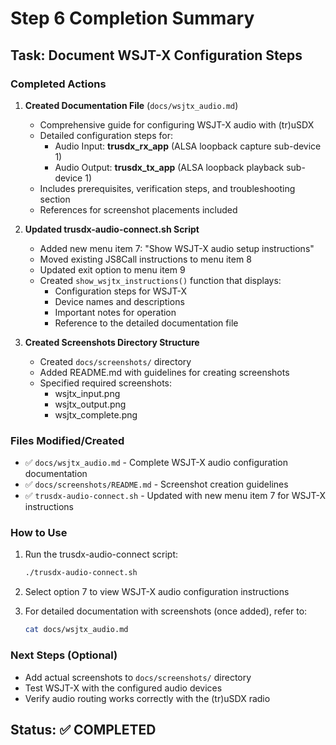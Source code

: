 # Step 6 Completion Summary

## Task: Document WSJT-X Configuration Steps

### Completed Actions

1. **Created Documentation File** (`docs/wsjtx_audio.md`)
   - Comprehensive guide for configuring WSJT-X audio with (tr)uSDX
   - Detailed configuration steps for:
     - Audio Input: **trusdx_rx_app** (ALSA loopback capture sub-device 1)
     - Audio Output: **trusdx_tx_app** (ALSA loopback playback sub-device 1)
   - Includes prerequisites, verification steps, and troubleshooting section
   - References for screenshot placements included

2. **Updated trusdx-audio-connect.sh Script**
   - Added new menu item 7: "Show WSJT-X audio setup instructions"
   - Moved existing JS8Call instructions to menu item 8
   - Updated exit option to menu item 9
   - Created `show_wsjtx_instructions()` function that displays:
     - Configuration steps for WSJT-X
     - Device names and descriptions
     - Important notes for operation
     - Reference to the detailed documentation file

3. **Created Screenshots Directory Structure**
   - Created `docs/screenshots/` directory
   - Added README.md with guidelines for creating screenshots
   - Specified required screenshots:
     - wsjtx_input.png
     - wsjtx_output.png
     - wsjtx_complete.png

### Files Modified/Created

- ✅ `docs/wsjtx_audio.md` - Complete WSJT-X audio configuration documentation
- ✅ `docs/screenshots/README.md` - Screenshot creation guidelines
- ✅ `trusdx-audio-connect.sh` - Updated with new menu item 7 for WSJT-X instructions

### How to Use

1. Run the trusdx-audio-connect script:
   ```bash
   ./trusdx-audio-connect.sh
   ```

2. Select option 7 to view WSJT-X audio configuration instructions

3. For detailed documentation with screenshots (once added), refer to:
   ```bash
   cat docs/wsjtx_audio.md
   ```

### Next Steps (Optional)

- Add actual screenshots to `docs/screenshots/` directory
- Test WSJT-X with the configured audio devices
- Verify audio routing works correctly with the (tr)uSDX radio

## Status: ✅ COMPLETED
